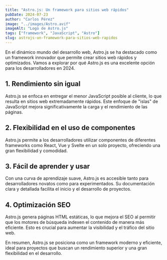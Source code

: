 ```yaml
---
title: "Astro.js: Un framework para sitios web rápidos"
pubDate: 2024-07-23
author: "Carlos Pérez"
image: "../images/Astro.avif"
imageAlt: "Logo de Astro.js"
tags: ["framework", "JavaScript", "Astro"]
slug: astrojs-un-framework-para-sitios-web-rapidos
---
```


En el dinámico mundo del desarrollo web, Astro.js se ha destacado como un framework innovador que permite crear sitios web rápidos y optimizados. Vamos a explorar por qué Astro.js es una excelente opción para los desarrolladores en 2024.

## 1. Rendimiento sin igual

Astro.js se enfoca en entregar el menor JavaScript posible al cliente, lo que resulta en sitios web extremadamente rápidos. Este enfoque de "islas" de JavaScript mejora significativamente la carga y el rendimiento de las páginas.

## 2. Flexibilidad en el uso de componentes

Astro.js permite a los desarrolladores utilizar componentes de diferentes frameworks como React, Vue y Svelte en un solo proyecto, ofreciendo una gran flexibilidad y comodidad.

## 3. Fácil de aprender y usar

Con una curva de aprendizaje suave, Astro.js es accesible tanto para desarrolladores novatos como para experimentados. Su documentación clara y detallada facilita el inicio y el desarrollo de proyectos.

## 4. Optimización SEO

Astro.js genera páginas HTML estáticas, lo que mejora el SEO al permitir que los motores de búsqueda indexen el contenido de manera más eficiente. Esto es crucial para aumentar la visibilidad y el tráfico del sitio web.

En resumen, Astro.js se posiciona como un framework moderno y eficiente, ideal para proyectos que buscan un rendimiento superior y una gran flexibilidad en el desarrollo.
